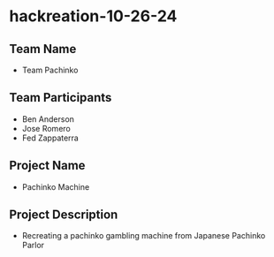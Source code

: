 # hackreation-10-26-24
## Team Name
  * Team Pachinko
## Team Participants
  * Ben Anderson
  * Jose Romero
  * Fed Zappaterra
## Project Name
  * Pachinko Machine
## Project Description
  * Recreating a pachinko gambling machine from Japanese Pachinko Parlor
